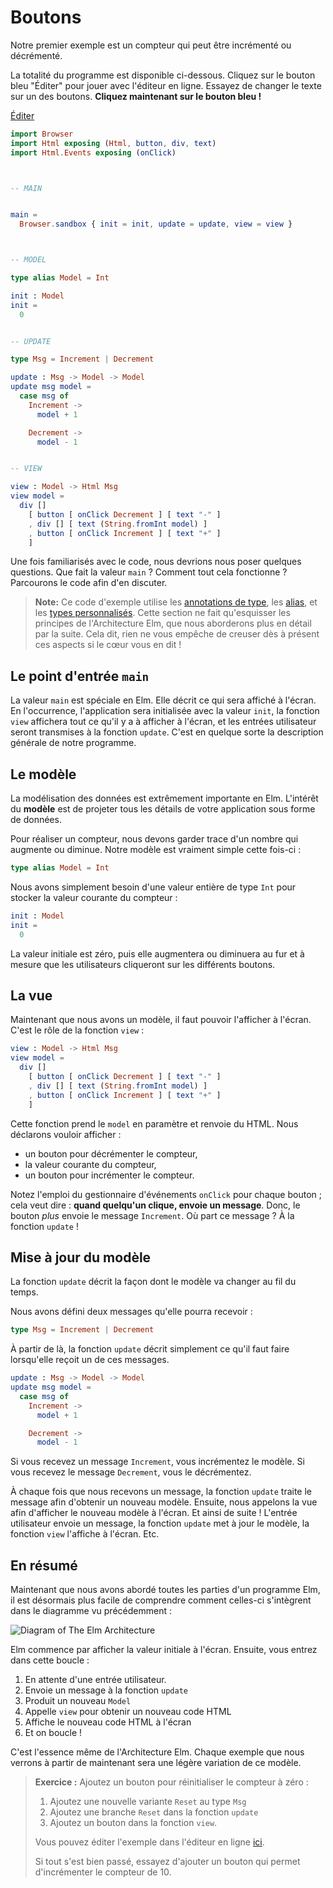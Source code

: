 # Boutons

Notre premier exemple est un compteur qui peut être incrémenté ou décrémenté.

La totalité du programme est disponible ci-dessous. Cliquez sur le bouton bleu "Éditer" pour jouer avec l'éditeur en ligne. Essayez de changer le texte sur un des boutons.
**Cliquez maintenant sur le bouton bleu !**

<div class="edit-link"><a href="https://elm-lang.org/examples/buttons">Éditer</a></div>

```elm
import Browser
import Html exposing (Html, button, div, text)
import Html.Events exposing (onClick)



-- MAIN


main =
  Browser.sandbox { init = init, update = update, view = view }



-- MODEL

type alias Model = Int

init : Model
init =
  0


-- UPDATE

type Msg = Increment | Decrement

update : Msg -> Model -> Model
update msg model =
  case msg of
    Increment ->
      model + 1

    Decrement ->
      model - 1


-- VIEW

view : Model -> Html Msg
view model =
  div []
    [ button [ onClick Decrement ] [ text "-" ]
    , div [] [ text (String.fromInt model) ]
    , button [ onClick Increment ] [ text "+" ]
    ]
```

Une fois familiarisés avec le code, nous devrions nous poser quelques questions. Que fait la valeur `main` ? Comment tout cela fonctionne ? Parcourons le code afin d'en discuter.

> **Note:** Ce code d'exemple utilise les [annotations de type](/types/reading_types.html), les [alias](/types/type_aliases.html), et les [types personnalisés](/types/custom_types.html). Cette section ne fait qu'esquisser les principes de l'Architecture Elm, que nous aborderons plus en détail par la suite. Cela dit, rien ne vous empêche de creuser dès à présent ces aspects si le cœur vous en dit !

## Le point d'entrée `main`

La valeur `main` est spéciale en Elm. Elle décrit ce qui sera affiché à l'écran. En l'occurrence, l'application sera initialisée avec la valeur `init`, la fonction `view` affichera tout ce qu'il y a à afficher à l'écran, et les entrées utilisateur seront transmises à la fonction `update`. C'est en quelque sorte la description générale de notre programme.

## Le modèle

La modélisation des données est extrêmement importante en Elm. L'intérêt du **modèle** est de projeter tous les détails de votre application sous forme de données.

Pour réaliser un compteur, nous devons garder trace d'un nombre qui augmente ou diminue. Notre modèle est vraiment simple cette fois-ci :

```elm
type alias Model = Int
```

Nous avons simplement besoin d'une valeur entière de type `Int` pour stocker la valeur courante du compteur :

```elm
init : Model
init =
  0
```

La valeur initiale est zéro, puis elle augmentera ou diminuera au fur et à mesure que les utilisateurs cliqueront sur les différents boutons.

## La vue

Maintenant que nous avons un modèle, il faut pouvoir l'afficher à l'écran. C'est le rôle de la fonction `view` :

```elm
view : Model -> Html Msg
view model =
  div []
    [ button [ onClick Decrement ] [ text "-" ]
    , div [] [ text (String.fromInt model) ]
    , button [ onClick Increment ] [ text "+" ]
    ]
```

Cette fonction prend le `model` en paramètre et renvoie du HTML. Nous déclarons vouloir afficher :

- un bouton pour décrémenter le compteur,
- la valeur courante du compteur,
- un bouton pour incrémenter le compteur.

Notez l'emploi du gestionnaire d'événements `onClick` pour chaque bouton ; cela veut dire : **quand quelqu'un clique, envoie un message**. Donc, le bouton _plus_ envoie le message `Increment`. Où part ce message ? À la fonction `update` !

## Mise à jour du modèle

La fonction `update` décrit la façon dont le modèle va changer au fil du temps.

Nous avons défini deux messages qu'elle pourra recevoir :

```elm
type Msg = Increment | Decrement
```

À partir de là, la fonction `update` décrit simplement ce qu'il faut faire lorsqu'elle reçoit un de ces messages.

```elm
update : Msg -> Model -> Model
update msg model =
  case msg of
    Increment ->
      model + 1

    Decrement ->
      model - 1
```

Si vous recevez un message `Increment`, vous incrémentez le modèle. Si vous recevez le message `Decrement`, vous le décrémentez.

À chaque fois que nous recevons un message, la fonction `update` traite le message afin d'obtenir un nouveau modèle. Ensuite, nous appelons la vue afin d'afficher le nouveau modèle à l'écran. Et ainsi de suite ! L'entrée utilisateur envoie un message, la fonction `update` met à jour le modèle, la fonction `view` l'affiche à l'écran. Etc.

## En résumé

Maintenant que nous avons abordé toutes les parties d'un programme Elm, il est désormais plus facile de comprendre comment celles-ci s'intègrent dans le diagramme vu précédemment :

![Diagram of The Elm Architecture](buttons.svg)

Elm commence par afficher la valeur initiale à l'écran. Ensuite, vous entrez dans cette boucle :

1. En attente d'une entrée utilisateur.
2. Envoie un message à la fonction `update`
3. Produit un nouveau `Model`
4. Appelle `view` pour obtenir un nouveau code HTML
5. Affiche le nouveau code HTML à l'écran
6. Et on boucle !

C'est l'essence même de l'Architecture Elm. Chaque exemple que nous verrons à partir de maintenant sera une légère variation de ce modèle.

> **Exercice :** Ajoutez un bouton pour réinitialiser le compteur à zéro :
>
> 1. Ajoutez une nouvelle variante `Reset` au type `Msg`
> 2. Ajoutez une branche `Reset` dans la fonction `update`
> 3. Ajoutez un bouton dans la fonction `view`.
>
> Vous pouvez éditer l'exemple dans l'éditeur en ligne [ici](https://elm-lang.org/examples/buttons).
>
> Si tout s'est bien passé, essayez d'ajouter un bouton qui permet d'incrémenter le compteur de 10.

